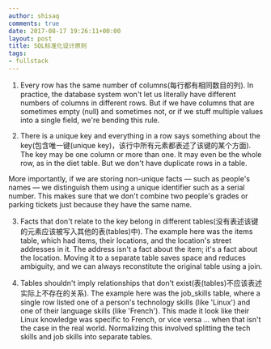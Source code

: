 ```yaml
---
author: shisaq
comments: true
date: 2017-08-17 19:26:11+00:00
layout: post
title: SQL标准化设计原则
tags:
- fullstack
---
```


1. Every row has the same number of columns(每行都有相同数目的列).
In practice, the database system won't let us literally have different numbers of columns in different rows. But if we have columns that are sometimes empty (null) and sometimes not, or if we stuff multiple values into a single field, we're bending this rule.

2. There is a unique key and everything in a row says something about the key(包含唯一键(unique key)，该行中所有元素都表述了该键的某个方面).
The key may be one column or more than one. It may even be the whole row, as in the diet table. But we don't have duplicate rows in a table.

More importantly, if we are storing non-unique facts — such as people's names — we distinguish them using a unique identifier such as a serial number. This makes sure that we don't combine two people's grades or parking tickets just because they have the same name.

3. Facts that don't relate to the key belong in different tables(没有表述该键的元素应该被写入其他的表(tables)中).
The example here was the items table, which had items, their locations, and the location's street addresses in it. The address isn't a fact about the item; it's a fact about the location. Moving it to a separate table saves space and reduces ambiguity, and we can always reconstitute the original table using a join.

4. Tables shouldn't imply relationships that don't exist(表(tables)不应该表述实际上不存在的关系).
The example here was the job_skills table, where a single row listed one of a person's technology skills (like 'Linux') and one of their language skills (like 'French'). This made it look like their Linux knowledge was specific to French, or vice versa ... when that isn't the case in the real world. Normalizing this involved splitting the tech skills and job skills into separate tables.
